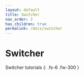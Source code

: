 ```yaml
---
layout: default
title: Switcher
nav_order: 2
has_children: true
permalink: /docs/switcher
---
```


# Switcher

Switcher tutorials
{: .fs-6 .fw-300 }